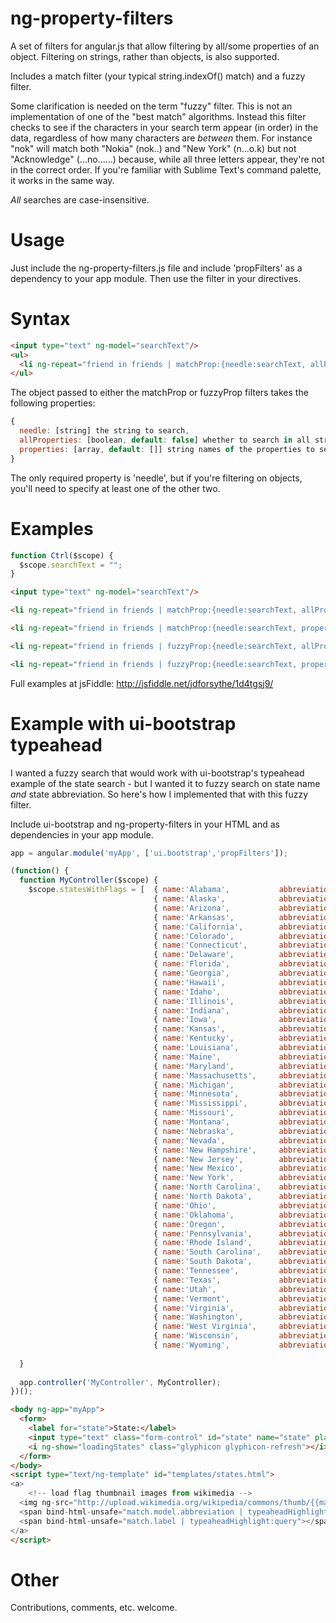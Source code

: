 ng-property-filters
===================

A set of filters for angular.js that allow filtering by all/some properties of an object. Filtering on strings, rather than objects, is also supported.

Includes a match filter (your typical string.indexOf() match) and a fuzzy filter.

Some clarification is needed on the term "fuzzy" filter. This is not an implementation of one of the "best match" algorithms. Instead this filter checks to see if the characters in your search term appear (in order) in the data, regardless of how many characters are _between_ them. For instance "nok" will match both "Nokia" (nok..) and "New York" (n...o.k) but not "Acknowledge" (...no......) because, while all three letters appear, they're not in the correct order. If you're familiar with Sublime Text's command palette, it works in the same way.

_All_ searches are case-insensitive.

Usage
=====
Just include the ng-property-filters.js file and include 'propFilters' as a dependency to your app module. Then use the filter in your directives.

Syntax
======
```html
<input type="text" ng-model="searchText"/>
<ul>
  <li ng-repeat="friend in friends | matchProp:{needle:searchText, allProperties:true}">{{friend.name}}</li>
</ul>
```

The object passed to either the matchProp or fuzzyProp filters takes the following properties:
```javascript
{
  needle: [string] the string to search,
  allProperties: [boolean, default: false] whether to search in all string properties of the objects,
  properties: [array, default: []] string names of the properties to search in the objects
}
```

The only required property is 'needle', but if you're filtering on objects, you'll need to specify at least one of the other two. 

Examples
========
```javascript
function Ctrl($scope) {
  $scope.searchText = "";
}
```

```html
<input type="text" ng-model="searchText"/>
```

```html
<li ng-repeat="friend in friends | matchProp:{needle:searchText, allProperties:true}">{{friend.name}}</li>
```

```html
<li ng-repeat="friend in friends | matchProp:{needle:searchText, properties:['name', 'address']}">{{friend.name}}</li>
```

```html
<li ng-repeat="friend in friends | fuzzyProp:{needle:searchText, allProperties:true}">{{friend.name}}</li>
```

```html
<li ng-repeat="friend in friends | fuzzyProp:{needle:searchText, properties:['name', 'address']}">{{friend.name}}</li>
```

Full examples at jsFiddle: http://jsfiddle.net/jdforsythe/1d4tgsj9/

Example with ui-bootstrap typeahead
===================================
I wanted a fuzzy search that would work with ui-bootstrap's typeahead example of the state search - but I wanted it to fuzzy search on state name _and_ state abbreviation. So here's how I implemented that with this fuzzy filter.

Include ui-bootstrap and ng-property-filters in your HTML and as dependencies in your app module.

```javascript
app = angular.module('myApp', ['ui.bootstrap','propFilters']);

(function() {
  function MyController($scope) {
    $scope.statesWithFlags = [	{ name:'Alabama',			abbreviation: 'AL',	flag: '5/5c/Flag_of_Alabama.svg/45px-Flag_of_Alabama.svg.png' },
								{ name:'Alaska',			abbreviation: 'AK',	flag: 'e/e6/Flag_of_Alaska.svg/43px-Flag_of_Alaska.svg.png' },
								{ name:'Arizona',			abbreviation: 'AZ',	flag: '9/9d/Flag_of_Arizona.svg/45px-Flag_of_Arizona.svg.png' },
								{ name:'Arkansas',			abbreviation: 'AR',	flag: '9/9d/Flag_of_Arkansas.svg/45px-Flag_of_Arkansas.svg.png' },
								{ name:'California',		abbreviation: 'CA',	flag: '0/01/Flag_of_California.svg/45px-Flag_of_California.svg.png' },
								{ name:'Colorado',			abbreviation: 'CO',	flag: '4/46/Flag_of_Colorado.svg/45px-Flag_of_Colorado.svg.png' },
								{ name:'Connecticut',		abbreviation: 'CT',	flag: '9/96/Flag_of_Connecticut.svg/39px-Flag_of_Connecticut.svg.png' },
								{ name:'Delaware',			abbreviation: 'DE',	flag: 'c/c6/Flag_of_Delaware.svg/45px-Flag_of_Delaware.svg.png' },
								{ name:'Florida',			abbreviation: 'FL',	flag: 'f/f7/Flag_of_Florida.svg/45px-Flag_of_Florida.svg.png' },
								{ name:'Georgia',			abbreviation: 'GA',	flag: '5/54/Flag_of_Georgia_%28U.S._state%29.svg/46px-Flag_of_Georgia_%28U.S._state%29.svg.png' },
								{ name:'Hawaii',			abbreviation: 'HI',	flag: 'e/ef/Flag_of_Hawaii.svg/46px-Flag_of_Hawaii.svg.png' },
								{ name:'Idaho',				abbreviation: 'ID',	flag: 'a/a4/Flag_of_Idaho.svg/38px-Flag_of_Idaho.svg.png' },
								{ name:'Illinois',			abbreviation: 'IL',	flag: '0/01/Flag_of_Illinois.svg/46px-Flag_of_Illinois.svg.png' },
								{ name:'Indiana',			abbreviation: 'IN',	flag: 'a/ac/Flag_of_Indiana.svg/45px-Flag_of_Indiana.svg.png' },
								{ name:'Iowa',				abbreviation: 'IA',	flag: 'a/aa/Flag_of_Iowa.svg/44px-Flag_of_Iowa.svg.png' },
								{ name:'Kansas',			abbreviation: 'KS',	flag: 'd/da/Flag_of_Kansas.svg/46px-Flag_of_Kansas.svg.png' },
								{ name:'Kentucky',			abbreviation: 'KY',	flag: '8/8d/Flag_of_Kentucky.svg/46px-Flag_of_Kentucky.svg.png' },
								{ name:'Louisiana',			abbreviation: 'LA',	flag: 'e/e0/Flag_of_Louisiana.svg/46px-Flag_of_Louisiana.svg.png' },
								{ name:'Maine',				abbreviation: 'ME',	flag: '3/35/Flag_of_Maine.svg/45px-Flag_of_Maine.svg.png' },
								{ name:'Maryland',			abbreviation: 'MD',	flag: 'a/a0/Flag_of_Maryland.svg/45px-Flag_of_Maryland.svg.png' },
								{ name:'Massachusetts',		abbreviation: 'MA',	flag: 'f/f2/Flag_of_Massachusetts.svg/46px-Flag_of_Massachusetts.svg.png' },
								{ name:'Michigan',			abbreviation: 'MI',	flag: 'b/b5/Flag_of_Michigan.svg/45px-Flag_of_Michigan.svg.png' },
								{ name:'Minnesota',			abbreviation: 'MN',	flag: 'b/b9/Flag_of_Minnesota.svg/46px-Flag_of_Minnesota.svg.png' },
								{ name:'Mississippi',		abbreviation: 'MS',	flag: '4/42/Flag_of_Mississippi.svg/45px-Flag_of_Mississippi.svg.png' },
								{ name:'Missouri',			abbreviation: 'MO',	flag: '5/5a/Flag_of_Missouri.svg/46px-Flag_of_Missouri.svg.png' },
								{ name:'Montana',			abbreviation: 'MT',	flag: 'c/cb/Flag_of_Montana.svg/45px-Flag_of_Montana.svg.png' },
								{ name:'Nebraska',			abbreviation: 'NE',	flag: '4/4d/Flag_of_Nebraska.svg/46px-Flag_of_Nebraska.svg.png' },
								{ name:'Nevada',			abbreviation: 'NV',	flag: 'f/f1/Flag_of_Nevada.svg/45px-Flag_of_Nevada.svg.png' },
								{ name:'New Hampshire',		abbreviation: 'NH',	flag: '2/28/Flag_of_New_Hampshire.svg/45px-Flag_of_New_Hampshire.svg.png' },
								{ name:'New Jersey',		abbreviation: 'NJ',	flag: '9/92/Flag_of_New_Jersey.svg/45px-Flag_of_New_Jersey.svg.png' },
								{ name:'New Mexico',		abbreviation: 'NM',	flag: 'c/c3/Flag_of_New_Mexico.svg/45px-Flag_of_New_Mexico.svg.png' },
								{ name:'New York',			abbreviation: 'NY',	flag: '1/1a/Flag_of_New_York.svg/46px-Flag_of_New_York.svg.png' },
								{ name:'North Carolina',	abbreviation: 'NC',	flag: 'b/bb/Flag_of_North_Carolina.svg/45px-Flag_of_North_Carolina.svg.png' },
								{ name:'North Dakota',		abbreviation: 'ND',	flag: 'e/ee/Flag_of_North_Dakota.svg/38px-Flag_of_North_Dakota.svg.png' },
								{ name:'Ohio',				abbreviation: 'OH',	flag: '4/4c/Flag_of_Ohio.svg/46px-Flag_of_Ohio.svg.png' },
								{ name:'Oklahoma',			abbreviation: 'OK',	flag: '6/6e/Flag_of_Oklahoma.svg/45px-Flag_of_Oklahoma.svg.png' },
								{ name:'Oregon',			abbreviation: 'OR',	flag: 'b/b9/Flag_of_Oregon.svg/46px-Flag_of_Oregon.svg.png' },
								{ name:'Pennsylvania',		abbreviation: 'PA',	flag: 'f/f7/Flag_of_Pennsylvania.svg/45px-Flag_of_Pennsylvania.svg.png' },
								{ name:'Rhode Island',		abbreviation: 'RI',	flag: 'f/f3/Flag_of_Rhode_Island.svg/32px-Flag_of_Rhode_Island.svg.png' },
								{ name:'South Carolina',	abbreviation: 'SC',	flag: '6/69/Flag_of_South_Carolina.svg/45px-Flag_of_South_Carolina.svg.png' },
								{ name:'South Dakota',		abbreviation: 'SD',	flag: '1/1a/Flag_of_South_Dakota.svg/46px-Flag_of_South_Dakota.svg.png' },
								{ name:'Tennessee',			abbreviation: 'TN',	flag: '9/9e/Flag_of_Tennessee.svg/46px-Flag_of_Tennessee.svg.png' },
								{ name:'Texas',				abbreviation: 'TX',	flag: 'f/f7/Flag_of_Texas.svg/45px-Flag_of_Texas.svg.png' },
								{ name:'Utah',				abbreviation: 'UT',	flag: 'f/f6/Flag_of_Utah.svg/45px-Flag_of_Utah.svg.png' },
								{ name:'Vermont',			abbreviation: 'VT',	flag: '4/49/Flag_of_Vermont.svg/46px-Flag_of_Vermont.svg.png' },
								{ name:'Virginia',			abbreviation: 'VA',	flag: '4/47/Flag_of_Virginia.svg/44px-Flag_of_Virginia.svg.png' },
								{ name:'Washington',		abbreviation: 'WA',	flag: '5/54/Flag_of_Washington.svg/46px-Flag_of_Washington.svg.png' },
								{ name:'West Virginia',		abbreviation: 'WV',	flag: '2/22/Flag_of_West_Virginia.svg/46px-Flag_of_West_Virginia.svg.png' },
								{ name:'Wisconsin',			abbreviation: 'WI',	flag: '2/22/Flag_of_Wisconsin.svg/45px-Flag_of_Wisconsin.svg.png' },
								{ name:'Wyoming',			abbreviation: 'WY',	flag: 'b/bc/Flag_of_Wyoming.svg/43px-Flag_of_Wyoming.svg.png '}];
								
  }
  
  app.controller('MyController', MyController);
})();
```

```html
<body ng-app="myApp">
  <form>
    <label for="state">State:</label>
    <input type="text" class="form-control" id="state" name="state" placeholder="NY or New York" ng-required="true" ng-model="newFamily.state" typeahead="state as state.name for state in statesWithFlags | fuzzyProp:{needle: $viewValue, allProperties:false, properties:['name', 'abbreviation']}" typeahead-template-url="templates/states.html" typeahead-loading="loadingStates" />
    <i ng-show="loadingStates" class="glyphicon glyphicon-refresh"></i>
  </form>
</body>
<script type="text/ng-template" id="templates/states.html">
<a>
	<!-- load flag thumbnail images from wikimedia -->
  <img ng-src="http://upload.wikimedia.org/wikipedia/commons/thumb/{{match.model.flag}}" width="16">
  <span bind-html-unsafe="match.model.abbreviation | typeaheadHighlight:query"></span>
  <span bind-html-unsafe="match.label | typeaheadHighlight:query"></span>
</a>
</script>
```

Other
=====
Contributions, comments, etc. welcome.
